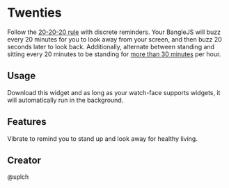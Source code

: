 # Twenties

Follow the [20-20-20 rule](https://www.aoa.org/AOA/Images/Patients/Eye%20Conditions/20-20-20-rule.pdf) with discrete reminders. Your BangleJS will buzz every 20 minutes for you to look away from your screen, and then buzz 20 seconds later to look back. Additionally, alternate between standing and sitting every 20 minutes to be standing for [more than 30 minutes](https://uwaterloo.ca/kinesiology-health-sciences/how-long-should-you-stand-rather-sit-your-work-station) per hour.

## Usage

Download this widget and as long as your watch-face supports widgets, it will automatically run in the background.

## Features

Vibrate to remind you to stand up and look away for healthy living.

## Creator

@splch
